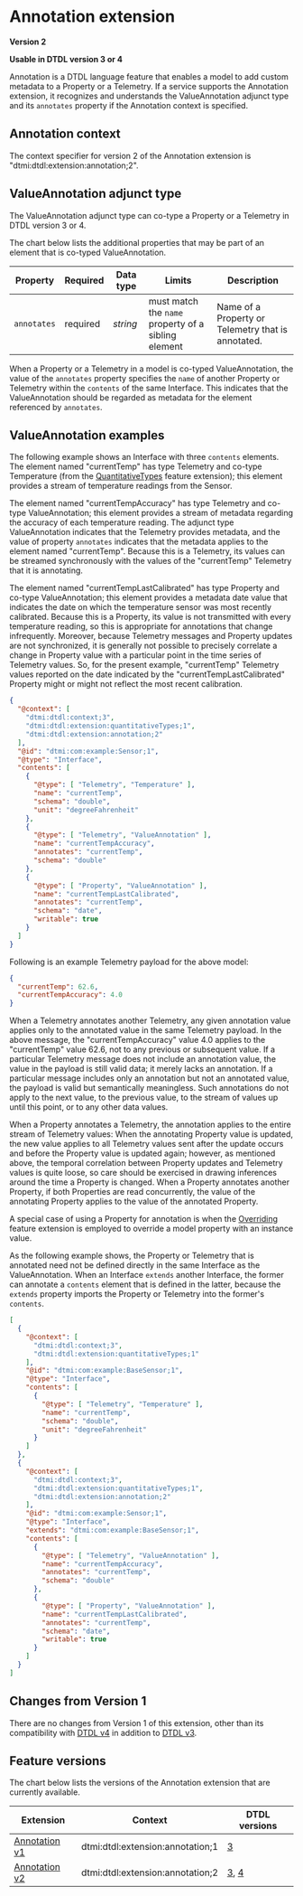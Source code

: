 ﻿# Annotation extension

**Version 2**

**Usable in DTDL version 3 or 4**

Annotation is a DTDL language feature that enables a model to add custom metadata to a Property or a Telemetry.
If a service supports the Annotation extension, it recognizes and understands the ValueAnnotation adjunct type and its `annotates` property if the Annotation context is specified.

## Annotation context

The context specifier for version 2 of the Annotation extension is "dtmi:dtdl:extension:annotation;2".

## ValueAnnotation adjunct type

The ValueAnnotation adjunct type can co-type a Property or a Telemetry in DTDL version 3 or 4.

The chart below lists the additional properties that may be part of an element that is co-typed ValueAnnotation.

| Property | Required | Data type | Limits | Description |
| --- | --- | --- | --- | --- |
| `annotates` | required | *string* | must match the `name` property of a sibling element | Name of a Property or Telemetry that is annotated. |

When a Property or a Telemetry in a model is co-typed ValueAnnotation, the value of the `annotates` property specifies the `name` of another Property or Telemetry within the `contents` of the same Interface.
This indicates that the ValueAnnotation should be regarded as metadata for the element referenced by `annotates`.

## ValueAnnotation examples

The following example shows an Interface with three `contents` elements.
The element named "currentTemp" has type Telemetry and co-type Temperature (from the [QuantitativeTypes](./DTDL.quantitativeTypes.v2.md) feature extension); this element provides a stream of temperature readings from the Sensor.

The element named "currentTempAccuracy" has type Telemetry and co-type ValueAnnotation; this element provides a stream of metadata regarding the accuracy of each temperature reading.
The adjunct type ValueAnnotation indicates that the Telemetry provides metadata, and the value of property `annotates` indicates that the metadata applies to the element named "currentTemp".
Because this is a Telemetry, its values can be streamed synchronously with the values of the "currentTemp" Telemetry that it is annotating.

The element named "currentTempLastCalibrated" has type Property and co-type ValueAnnotation; this element provides a metadata date value that indicates the date on which the temperature sensor was most recently calibrated.
Because this is a Property, its value is not transmitted with every temperature reading, so this is appropriate for annotations that change infrequently.
Moreover, because Telemetry messages and Property updates are not synchronized, it is generally not possible to precisely correlate a change in Property value with a particular point in the time series of Telemetry values.
So, for the present example, "currentTemp" Telemetry values reported on the date indicated by the "currentTempLastCalibrated" Property might or might not reflect the most recent calibration.

```json
{
  "@context": [
    "dtmi:dtdl:context;3",
    "dtmi:dtdl:extension:quantitativeTypes;1",
    "dtmi:dtdl:extension:annotation;2"
  ],
  "@id": "dtmi:com:example:Sensor;1",
  "@type": "Interface",
  "contents": [
    {
      "@type": [ "Telemetry", "Temperature" ],
      "name": "currentTemp",
      "schema": "double",
      "unit": "degreeFahrenheit"
    },
    {
      "@type": [ "Telemetry", "ValueAnnotation" ],
      "name": "currentTempAccuracy",
      "annotates": "currentTemp",
      "schema": "double"
    },
    {
      "@type": [ "Property", "ValueAnnotation" ],
      "name": "currentTempLastCalibrated",
      "annotates": "currentTemp",
      "schema": "date",
      "writable": true
    }
  ]
}
```

Following is an example Telemetry payload for the above model:

```json
{
  "currentTemp": 62.6,
  "currentTempAccuracy": 4.0
}
```

When a Telemetry annotates another Telemetry, any given annotation value applies only to the annotated value in the same Telemetry payload.
In the above message, the "currentTempAccuracy" value 4.0 applies to the "currentTemp" value 62.6, not to any previous or subsequent value.
If a particular Telemetry message does not include an annotation value, the value in the payload is still valid data; it merely lacks an annotation.
If a particular message includes only an annotation but not an annotated value, the payload is valid but semantically meaningless.
Such annotations do not apply to the next value, to the previous value, to the stream of values up until this point, or to any other data values.

When a Property annotates a Telemetry, the annotation applies to the entire stream of Telemetry values:
When the annotating Property value is updated, the new value applies to all Telemetry values sent after the update occurs and before the Property value is updated again; however, as mentioned above, the temporal correlation between Property updates and Telemetry values is quite loose, so care should be exercised in drawing inferences around the time a Property is changed.
When a Property annotates another Property, if both Properties are read concurrently, the value of the annotating Property applies to the value of the annotated Property.

A special case of using a Property for annotation is when the [Overriding](./DTDL.overriding.v2.md) feature extension is employed to override a model property with an instance value.

As the following example shows, the Property or Telemetry that is annotated need not be defined directly in the same Interface as the ValueAnnotation.
When an Interface `extends` another Interface, the former can annotate a `contents` element that is defined in the latter, because the `extends` property imports the Property or Telemetry into the former's `contents`.

```json
[
  {
    "@context": [
      "dtmi:dtdl:context;3",
      "dtmi:dtdl:extension:quantitativeTypes;1"
    ],
    "@id": "dtmi:com:example:BaseSensor;1",
    "@type": "Interface",
    "contents": [
      {
        "@type": [ "Telemetry", "Temperature" ],
        "name": "currentTemp",
        "schema": "double",
        "unit": "degreeFahrenheit"
      }
    ]
  },
  {
    "@context": [
      "dtmi:dtdl:context;3",
      "dtmi:dtdl:extension:quantitativeTypes;1",
      "dtmi:dtdl:extension:annotation;2"
    ],
    "@id": "dtmi:com:example:Sensor;1",
    "@type": "Interface",
    "extends": "dtmi:com:example:BaseSensor;1",
    "contents": [
      {
        "@type": [ "Telemetry", "ValueAnnotation" ],
        "name": "currentTempAccuracy",
        "annotates": "currentTemp",
        "schema": "double"
      },
      {
        "@type": [ "Property", "ValueAnnotation" ],
        "name": "currentTempLastCalibrated",
        "annotates": "currentTemp",
        "schema": "date",
        "writable": true
      }
    ]
  }
]
```

## Changes from Version 1

There are no changes from Version 1 of this extension, other than its compatibility with [DTDL v4](./DTDL.v4.md) in addition to [DTDL v3](../v3/DTDL.v3.md).

## Feature versions

The chart below lists the versions of the Annotation extension that are currently available.

| Extension | Context | DTDL versions |
| --- | --- | --- |
| [Annotation v1](../v3/DTDL.annotation.v1.md) | dtmi:dtdl:extension:annotation;1 | [3](../v3/DTDL.v3.md) |
| [Annotation v2](./DTDL.annotation.v2.md) | dtmi:dtdl:extension:annotation;2 | [3](../v3/DTDL.v3.md), [4](./DTDL.v4.md) |

